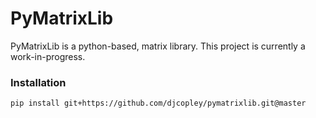 # PyMatrixLib

PyMatrixLib is a python-based, matrix library. This project is currently a work-in-progress.

### Installation

    pip install git+https://github.com/djcopley/pymatrixlib.git@master